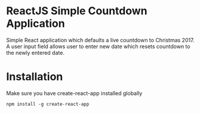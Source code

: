 # ReactJS Simple Countdown Application

Simple React application which defaults a live countdown to Christmas 2017. A user input field allows user to enter new date which resets countdown to the newly entered date.

# Installation

Make sure you have create-react-app installed globally
```git
npm install -g create-react-app
```


